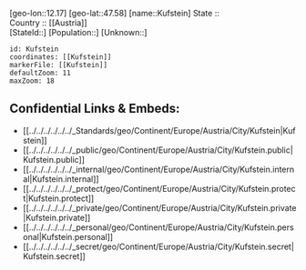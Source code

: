 ﻿---
location: [47.58,12.17] 
mapzoom: [7,12] 
mapmarker: city 
type: City
tags:
- geo/City


SpocWebEntityId: 31677
isDeleted: false
confidential: public

---
[geo-lon::12.17] 
[geo-lat::47.58] 
[name::Kufstein] 
State ::  
Country :: [[Austria]]  
[StateId::] 
[Population::] 
[Unknown::] 


```leaflet
id: Kufstein
coordinates: [[Kufstein]] 
markerFile: [[Kufstein]] 
defaultZoom: 11 
maxZoom: 18
```


## Confidential Links & Embeds: 
- [[../../../../../../_Standards/geo/Continent/Europe/Austria/City/Kufstein|Kufstein]] 
- [[../../../../../../_public/geo/Continent/Europe/Austria/City/Kufstein.public|Kufstein.public]] 
- [[../../../../../../_internal/geo/Continent/Europe/Austria/City/Kufstein.internal|Kufstein.internal]] 
- [[../../../../../../_protect/geo/Continent/Europe/Austria/City/Kufstein.protect|Kufstein.protect]] 
- [[../../../../../../_private/geo/Continent/Europe/Austria/City/Kufstein.private|Kufstein.private]] 
- [[../../../../../../_personal/geo/Continent/Europe/Austria/City/Kufstein.personal|Kufstein.personal]] 
- [[../../../../../../_secret/geo/Continent/Europe/Austria/City/Kufstein.secret|Kufstein.secret]] 
